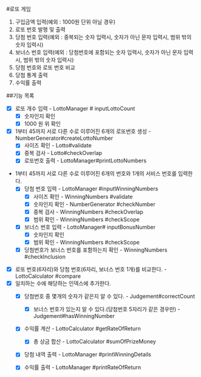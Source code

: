 #로또 게임
1. 구입금액 입력(예외 : 1000원 단위 아닐 경우)
2. 로또 번호 발행 및 출력
3. 당첨 번호 입력(예외 : 중복되는 숫자 입력시, 숫자가 아닌 문자 입력시, 범위 밖의 숫자 입력시)
4. 보너스 번호 입력(예외 : 당첨번호에 포함되는 숫자 입력시, 숫자가 아닌 문자 입력시, 범위 밖의 숫자 입력시)
5. 당첨 번호와 로또 번호 비교
6. 당첨 통계 출력
7. 수익률 출력

##기능 목록
- [x] 로또 개수 입력 - LottoManager # inputLottoCount
  - [x] 숫자인지 확인
  - [x] 1000 원  위 확인
- [x] 1부터 45까지 서로 다른 수로 이루어진 6개의 로또번호 생성 - NumberGenerator#createLottoNumber
  - [x] 사이즈 확인 - Lotto#validate
  - [x] 중복 검사 - Lotto#checkOverlap
  - [x] 로또번호 출력 - LottoManager#printLottoNumbers
- 1부터 45까지 서로 다른 수로 이루어진 6개의 번호와 1개의 서비스 번호를 입력한다.
  - [x] 당첨 번호 입력 - LottoManager #inputWinningNumbers
    - [x] 사이즈 확인 - WinningNumbers #validate
    - [x] 숫자인지 확인 - NumberGenerator #checkNumber
    - [x] 중복 검사 - WinningNumbers #checkOverlap
    - [x] 범위 확인 - WinningNumbers #checkScope
  - [x] 보너스 번호 입력 - LottoManager# inputBonusNumber
    - [x] 숫자인지 확인
    - [x] 범위 확인 - WinningNumbers #checkScope
  - [x] 당첨번호가 보너스 번호를 포함하는지 확인 - WinningNumbers #checkInclusion
- [x] 로또 번호(6자리)와 당첨 번호(6자리, 보너스 번호 1개)를 비교한다. - LottoCalculator #compare
- [x] 일치하는 수에 해당하는 인덱스에 추가한다.
  - [x] 당첨번호 중 몇개의 숫자가 같은지 알 수 있다. - Judgement#correctCount
    - [x] 보너스 번호가 있는지 알 수 있다.(당첨번호 5자리가 같은 경우만) - Judgement#hasWinningNumber
  - [x] 수익률 계산 - LottoCalculator #getRateOfReturn
    - [x] 총 상금 합산 - LottoCalculator #sumOfPrizeMoney
  - [x] 당첨 내역 출력 - LottoManager #printWinningDetails
  - [x] 수익률 출력 - LottoManager #printRateOfReturn
    